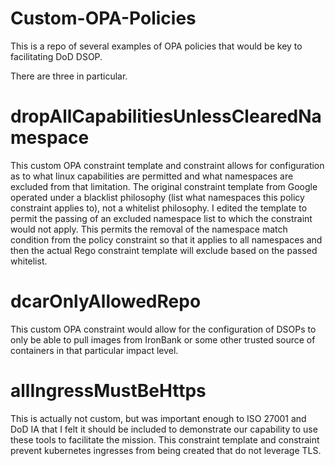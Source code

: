 # Custom-OPA-Policies
This is a repo of several examples of OPA policies that would be key to facilitating DoD DSOP.

There are three in particular.
# dropAllCapabilitiesUnlessClearedNamespace
This custom OPA constraint template and constraint allows for configuration as to what linux capabilities are permitted and what namespaces are excluded from that limitation.
The original constraint template from Google operated under a blacklist philosophy (list what namespaces this policy constraint applies to), not a whitelist philosophy. I edited the template to permit the passing of an excluded namespace list to which the constraint would not apply. This permits the removal of the namespace match condition from the policy constraint so that it applies to all namespaces and then the actual Rego constraint template will exclude based on the passed whitelist.

# dcarOnlyAllowedRepo
This custom OPA constraint would allow for the configuration of DSOPs to only be able to pull images from IronBank or some other trusted source of containers in that particular impact level.

# allIngressMustBeHttps
This is actually not custom, but was important enough to ISO 27001 and DoD IA that I felt it should be included to demonstrate our capability to use these tools to facilitate the mission. This constraint template and constraint prevent kubernetes ingresses from being created that do not leverage TLS.
